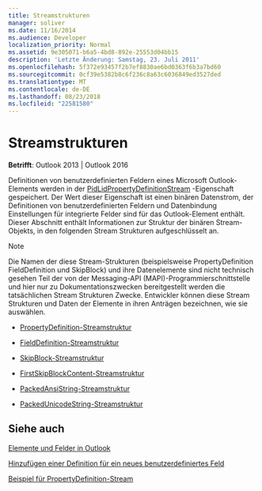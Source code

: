 ```yaml
---
title: Streamstrukturen
manager: soliver
ms.date: 11/16/2014
ms.audience: Developer
localization_priority: Normal
ms.assetid: 9e305071-b6a5-4bd8-892e-25553d04bb15
description: 'Letzte Änderung: Samstag, 23. Juli 2011'
ms.openlocfilehash: 5f372e93457f2b7ef8830ae6bd0363f6b3a7bd60
ms.sourcegitcommit: 0cf39e5382b8c6f236c8a63c6036849ed3527ded
ms.translationtype: MT
ms.contentlocale: de-DE
ms.lasthandoff: 08/23/2018
ms.locfileid: "22581580"
---
```

# <a name="stream-structures"></a>Streamstrukturen

  
  
**Betrifft**: Outlook 2013 | Outlook 2016 
  
Definitionen von benutzerdefinierten Feldern eines Microsoft Outlook-Elements werden in der [PidLidPropertyDefinitionStream](pidlidpropertydefinitionstream-canonical-property.md) -Eigenschaft gespeichert. Der Wert dieser Eigenschaft ist einen binären Datenstrom, der Definitionen von benutzerdefinierten Feldern und Datenbindung Einstellungen für integrierte Felder sind für das Outlook-Element enthält. Dieser Abschnitt enthält Informationen zur Struktur der binären Stream-Objekts, in den folgenden Stream Strukturen aufgeschlüsselt an. 
  
> [!NOTE]
> Die Namen der diese Stream-Strukturen (beispielsweise PropertyDefinition FieldDefinition und SkipBlock) und ihre Datenelemente sind nicht technisch gesehen Teil der von der Messaging-API (MAPI)-Programmierschnittstelle und hier nur zu Dokumentationszwecken bereitgestellt werden die tatsächlichen Stream Strukturen Zwecke. Entwickler können diese Stream Strukturen und Daten der Elemente in ihren Anträgen bezeichnen, wie sie auswählen. 
  
- [PropertyDefinition-Streamstruktur](propertydefinition-stream-structure.md)
    
- [FieldDefinition-Streamstruktur](fielddefinition-stream-structure.md)
    
- [SkipBlock-Streamstruktur](skipblock-stream-structure.md)
    
- [FirstSkipBlockContent-Streamstruktur](firstskipblockcontent-stream-structure.md)
    
- [PackedAnsiString-Streamstruktur](packedansistring-stream-structure.md)
    
- [PackedUnicodeString-Streamstruktur](packedunicodestring-stream-structure.md)
    
## <a name="see-also"></a>Siehe auch



[Elemente und Felder in Outlook](outlook-items-and-fields.md)
  
[Hinzufügen einer Definition für ein neues benutzerdefiniertes Feld](how-to-add-a-definition-for-a-new-user-defined-field.md)
  
[Beispiel für PropertyDefinition-Stream](propertydefinition-stream-sample.md)

